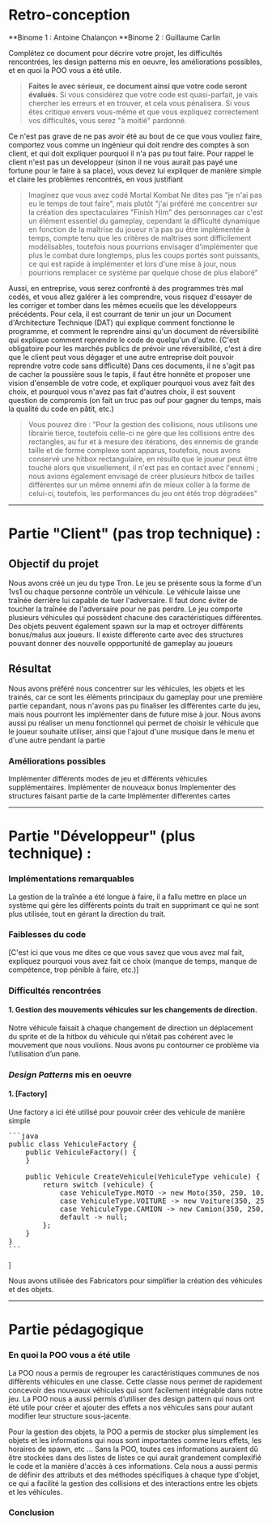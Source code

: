 
# Retro-conception

**Binome 1 : Antoine Chalançon
**Binome 2 : Guillaume Carlin

Complétez ce document pour décrire votre projet, les difficultés rencontrées, les design patterns mis en oeuvre, les améliorations possibles, et en quoi la POO vous a été utile.

> **Faites le avec sérieux, ce document ainsi que votre code seront évalués.**
Si vous considérez que votre code est quasi-parfait, je vais chercher les erreurs et en trouver, et cela vous pénalisera.
Si vous êtes critique envers vous-même et que vous expliquez correctement vos difficultés, vous serez "à moitié" pardonné.

Ce n'est pas grave de ne pas avoir été au bout de ce que vous vouliez faire, comportez vous comme un ingénieur qui doit rendre des comptes à son client, et qui doit expliquer pourquoi il n'a pas pu tout faire.
Pour rappel le client n'est pas un developpeur (sinon il ne vous aurait pas payé une fortune pour le faire à sa place), vous devez lui expliquer de manière simple et claire les problèmes rencontrés, en vous justifiant 
>Imaginez que vous avez codé Mortal Kombat 
Ne dites pas "je n'ai pas eu le temps de tout faire", mais plutôt "j'ai préféré me concentrer sur la création des spectaculaires "Finish Him" des personnages car c'est un élément essentiel du gameplay, cependant la difficulté dynamique en fonction de la maîtrise du joueur n'a pas pu être implémentée à temps, compte tenu que les critères de maîtrises sont difficilement modélisables, toutefois nous pourrions envisager d'implémenter que plus le combat dure longtemps, plus les coups portés sont puissants, ce qui est rapide à implémenter et lors d'une mise à jour, nous pourrions remplacer ce système par quelque chose de plus élaboré"

Aussi, en entreprise, vous serez confronté à des programmes très mal codés, et vous allez galérer à les comprendre, vous risquez d'essayer de les corriger et tomber dans les mêmes ecueils que les développeurs précédents.
Pour cela, il est courrant de tenir un jour un Document d'Architecture Technique (DAT) qui explique comment fonctionne le programme, et comment le reprendre ainsi qu'un document de réversibilité qui explique comment reprendre le code de quelqu'un d'autre.
(C'est obligatoire pour les marchés publics de prévoir une réversibilité, c'est à dire que le client peut vous dégager et une autre entreprise doit pouvoir reprendre votre code sans difficulté)
Dans ces documents, il ne s'agit pas de cacher la poussière sous le tapis, il faut être honnête et proposer une vision d'ensemble de votre code, et expliquer pourquoi vous avez fait des choix, et pourquoi vous n'avez pas fait d'autres choix, il est souvent question de compromis (on fait un truc pas ouf pour gagner du temps, mais la qualité du code en pâtit, etc.)
> Vous pouvez dire : "Pour la gestion des collisions, nous utilisons une librairie tierce, toutefois celle-ci ne gère que les collisions entre des rectangles, au fur et à mesure des itérations, des ennemis de grande taille et de forme complexe sont apparus, toutefois, nous avons conservé une hitbox rectangulaire, en résulte que le joueur peut être touché alors que visuellement, il n'est pas en contact avec l'ennemi ; nous avions également envisagé de créer plusieurs hitbox de tailles différentes sur un même ennemi afin de mieux coller à la forme de celui-ci, toutefois, les performances du jeu ont étés trop dégradées"



---
# Partie "Client" (pas trop technique) :

## Objectif du projet

Nous avons créé un jeu du type Tron. Le jeu se présente sous la forme d'un 1vs1 ou chaque personne contrôle un véhicule.
Le véhicule laisse une traînée derrière lui capable de tuer l'adversaire. Il faut donc éviter de toucher la traînée de l'adversaire pour ne pas perdre.
Le jeu comporte plusieurs véhicules qui possèdent chacune des caractéristiques différentes.
Des objets peuvent également spawn sur la map et octroyer différents bonus/malus aux joueurs.
Il existe differente carte avec des structures pouvant donner des nouvelle oppportunité de gameplay au joueurs

## Résultat

Nous avons préféré nous concentrer sur les véhicules, les objets et les trainés, car ce sont les éléments principaux
du gameplay pour une première partie cepandant, nous n'avons pas pu finaliser les diffèrentes carte du jeu, mais nous
pourront les implémenter dans de future mise à jour.
Nous avons aussi pu réaliser un menu fonctionnel qui permet de choisir le véhicule que le joueur souhaite utiliser,
ainsi que l'ajout d'une musique dans le menu et d'une autre pendant la partie

### Améliorations possibles

Implémenter différents modes de jeu et différents véhicules supplémentaires.
Implémenter de nouveaux bonus
Implementer des structures faisant partie de la carte
Implémenter differentes cartes

---
# Partie "Développeur" (plus technique) :


### Implémentations remarquables

La gestion de la traînée a été longue à faire, il a fallu mettre en place un système qui gère les différents points du trait en supprimant ce qui ne sont plus utilisée, tout en gérant la direction du trait.

### Faiblesses du code

[C'est ici que vous me dites ce que vous savez que vous avez mal fait, expliquez pourquoi vous avez fait ce choix (manque de temps, manque de compétence, trop pénible à faire, etc.)]

### Difficultés rencontrées

#### 1. Gestion des mouvements véhicules sur les changements de direction.

Notre véhicule faisait à chaque changement de direction un déplacement du sprite et de la hitbox du véhicule
qui n’était pas cohérent avec le mouvement que nous voulions. 
Nous avons pu contourner ce problème via l’utilisation d’un pane.


### *Design Patterns* mis en oeuvre

#### 1. [Factory]


Une factory a ici été utilisé pour pouvoir créer des vehicule de manière simple 

<pre>
```java
public class VehiculeFactory {
    public VehiculeFactory() {
    }

    public Vehicule CreateVehicule(VehiculeType vehicule) {
        return switch (vehicule) {
            case VehiculeType.MOTO -> new Moto(350, 250, 10, 1, "file:assets/LowShip.png", 6.0,5.0);
            case VehiculeType.VOITURE -> new Voiture(350, 250, 10, 1, "file:assets/MiddleShip.png", 5.0, 3.0);
            case VehiculeType.CAMION -> new Camion(350, 250, 10, 1, "file:assets/BigShip.png", 4.0, 1.0);
            default -> null;
        };
    }
}
```
</pre>

]


Nous avons utilisée des Fabricators pour simplifier la création des véhicules et des objets.

---
# Partie pédagogique


### En quoi la POO vous a été utile


La POO nous a permis de regrouper les caractéristiques communes de nos diffèrents véhicules en une classe.
Cette classe nous permet de rapidement concevoir des nouveaux véhicules qui sont facilement intégrable dans notre jeu.
La POO nous a aussi permis d’utiliser des design pattern qui nous ont été utile pour créer et ajouter des effets a nos 
véhicules sans pour autant modifier leur structure sous-jacente.

Pour la gestion des objets, la POO a permis de stocker plus simplement les objets et les informations 
qui nous sont importantes comme leurs effets, les horaires de spawn, etc ...
Sans la POO, toutes ces informations auraient dû être stockées dans des listes de listes 
ce qui aurait grandement complexifié le code et la manière d'accès à ces informations.
Cela nous a aussi permis de définir des attributs et des méthodes spécifiques à chaque type d'objet,
ce qui a facilité la gestion des collisions et des interactions entre les objets et les véhicules.




### Conclusion
